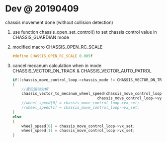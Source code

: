# Dev @ 20190409

chassis movement done (without collision detection)

1. use function chassis_open_set_control() to set chassis control value in CHASSIS_GUARDIAN mode

2. modified macro CHASSIS_OPEN_RC_SCALE

    ```c
    #define CHASSIS_OPEN_RC_SCALE 0.005f
    ```

3. cancel mecanum calculation when in mode CHASSIS_VECTOR_ON_TRACK & CHASSIS_VECTOR_AUTO_PATROL

    ```c
    if((chassis_move_control_loop->chassis_mode != CHASSIS_VECTOR_ON_TRACK) && (chassis_move_control_loop->chassis_mode != CHASSIS_VECTOR_AUTO_PATROL))
    {
        //麦轮运动分解
        chassis_vector_to_mecanum_wheel_speed(chassis_move_control_loop->vx_set,
                                          chassis_move_control_loop->vy_set, chassis_move_control_loop->wz_set, wheel_speed);
        //wheel_speed[0] = chassis_move_control_loop->vx_set;
        //wheel_speed[1] = chassis_move_control_loop->vx_set;
    }
    else
    {
        wheel_speed[0] = chassis_move_control_loop->vx_set;
        wheel_speed[1] = chassis_move_control_loop->vx_set;
    }
    ```